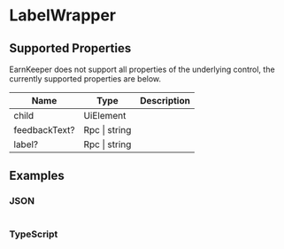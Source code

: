 # LabelWrapper

## Supported Properties

EarnKeeper does not support all properties of the underlying control, the currently supported properties are below.

| Name                        | Type          | Description |
| --------------------------- | ------------- | ----------- |
| child                       | UiElement     |             |
| feedbackText?               | Rpc \| string |             |
| label?                      | Rpc \| string |             |

## Examples

### JSON

```json
```

### TypeScript

```javascript
```
